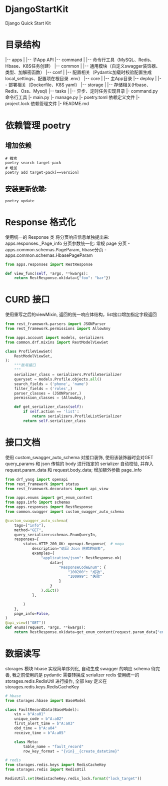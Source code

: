 # DjangoStartKit
Django Quick Start Kit

# 目录结构
|-- apps
|    |-- 子App API
|-- command
|    |-- 命令行工具（MySQL、Redis、Hbase、K8S任务创建）
|-- common
|    |-- 通用模块（自定义swagger装饰器、类型、加解密函数）
|-- conf
|    |-- 配置相关（Pydantic加载时校验配置生成 local_settings、配置项在根目录 .env）
|-- core
|    |-- 主App目录
|-- deploy
|    |-- 部署相关（Dockerfile、K8S yaml）
|-- storage
|    |-- 存储相关(Hbase、Redis、Oss、Mysql)
|-- tasks
|    |-- 异步、定时任务实现目录
|- command.py 命令行工具
|- main.py
|- manage.py
|- poetry.toml 依赖定义文件
|- project.lock 依赖管理文件
|- README.md


# 依赖管理 poetry
## 增加依赖
```shell
# 搜索
poetry search target-pack
# 增加
poetry add target-pack[==version]
```
## 安装更新依赖:
```shell
poetry update
```
# Response 格式化
使用统一的 Response 类
将分页响应信息单独提出来: apps.responses._Page_info
分页参数统一化: 常规 page 分页 - apps.common.schemas.PageParam, hbase分页 - apps.common.schemas.HbasePageParam
```python
from apps.responses import RestResponse

def view_func(self, *args, **kwargs):
    return RestResponse.ok(data={"foo": "bar"})
```

# CURD 接口
使用重写之后的viewMixin, 返回的统一响应体结构，list接口增加指定字段返回
```python
from rest_framework.parsers import JSONParser
from rest_framework.permissions import AllowAny

from apps.account import models, serializers
from common.drf.mixins import RestModelViewSet

class ProfileViewSet(
    RestModelViewSet,
):
    """账号接口
    """
    serializer_class = serializers.ProfileSerializer
    queryset = models.Profile.objects.all()
    search_fields = ('phone', 'name')
    filter_fields = ('roles',)
    parser_classes = (JSONParser,)
    permission_classes = (AllowAny,)

    def get_serializer_class(self):
        if self.action == 'list':
            return serializers.ProfileListSerializer
        return self.serializer_class

```

# 接口文档
使用 custom_swagger_auto_schema 对接口装饰, 使用该装饰器时会对GET query_params 和 json 传输的 body 进行指定的 serializer 自动校验, 并存入 request.param_data 和 request.body_data;
增加额外参数 page_info
```python
from drf_yasg import openapi
from rest_framework import status
from rest_framework.decorators import api_view

from apps.enums import get_enum_content
from apps.info import schemas
from apps.responses import RestResponse
from common.swagger import custom_swagger_auto_schema

@custom_swagger_auto_schema(
    tags=["info"],
    method="GET",
    query_serializer=schemas.EnumQueryIn,
    responses={
        status.HTTP_200_OK: openapi.Response(  # noqa
            description="返回 Json 格式的码表",
            examples={
                "application/json": RestResponse.ok(
                    data={
                        "ResponseCodeEnum": {
                            "100200": "成功",
                            "100999": "失败"
                        }
                    }
                ).dict()
            },

        )
    },
    page_info=False,
)
@api_view(["GET"])
def enums(request, *args, **kwargs):
    return RestResponse.ok(data=get_enum_content(request.param_data["enum_name"], request.param_data["is_inversed"]))
```
# 数据读写
storages 模块
hbase 实现简单序列化, 自动生成 swagger 的响应 schema 待完善, 我之前使用的是 pydantic 需要转换成 serializer
redis 使用统一的 storages.redis.RedisUtil 进行操作, 全部 key 定义在 storages.redis.keys.RedisCacheKey
```python
# hbase
from storages.hbase import BaseModel

class FaultRecordData(BaseModel):
    vin = b"A:a01"
    unique_code = b"A:a02"
    first_alert_time = b"A:a03"
    obd_time = b"A:a04"
    receive_time = b"A:a05"

    class Meta:
        table_name = "fault_record"
        row_key_format = "{vin}__{create_datetime}"

# redis
from storages.redis.keys import RedisCacheKey
from storages.redis import RedisUtil

RedisUtil.set(RedisCacheKey.redis_lock.format("lock_target"))
```